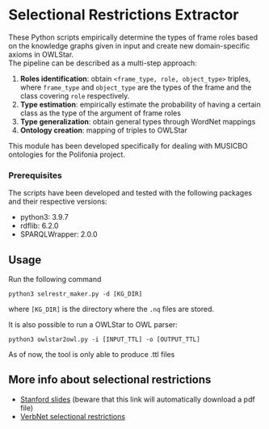 # Selectional Restrictions Extractor

These Python scripts empirically determine the types of frame roles based on the knowledge graphs given in input and create new domain-specific axioms in OWLStar.  
The pipeline can be described as a multi-step approach:  

1. **Roles identification**: obtain `<frame_type, role, object_type>` triples, where `frame_type` and `object_type` are the types of the frame and the class covering `role` respectively.  
2. **Type estimation**: empirically estimate the probability of having a certain class as the type of the argument of frame roles  
3. **Type generalization**: obtain general types through WordNet mappings​  
4. **Ontology creation**: mapping of triples to OWLStar  

This module has been developed specifically for dealing with MUSICBO ontologies for the Polifonia project.

### Prerequisites

The scripts have been developed and tested with the following packages and their respective versions:

- python3: 3.9.7
- rdflib: 6.2.0
- SPARQLWrapper: 2.0.0 

## Usage

Run the following command  

``python3 selrestr_maker.py -d [KG_DIR]``  

where `[KG_DIR]` is the directory where the `.nq` files are stored.  

It is also possible to run a OWLStar to OWL parser:

``python3 owlstar2owl.py -i [INPUT_TTL] -o [OUTPUT_TTL]``

As of now, the tool is only able to produce .ttl files

## More info about selectional restrictions

- [Stanford slides](https://web.stanford.edu/~jurafsky/slp3/slides/22_select.pdf) (beware that this link will automatically download a pdf file)
- [VerbNet selectional restrictions](https://clear.colorado.edu/compsem/index.php?page=nlpcomponents&sub=verbnet)
